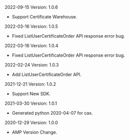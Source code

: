 2022-09-15 Version: 1.0.6
- Support Certificate Warehouse.

2022-03-16 Version: 1.0.5
- Fixed ListUserCertificateOrder API response error bug.

2022-03-16 Version: 1.0.4
- Fixed ListUserCertificateOrder API response error bug.

2022-02-24 Version: 1.0.3
- Add ListUserCertificateOrder API.

2021-12-21 Version: 1.0.2
- Support New SDK.

2021-03-30 Version: 1.0.1
- Generated python 2020-04-07 for cas.

2020-12-29 Version: 1.0.0
- AMP Version Change.


